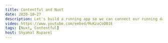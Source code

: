 ```yaml
---
title: Contentful and Nuxt
date: 2020-10-27
description: Let's build a running app so we can connect our running data to Contentful and show it in our Nuxt app using GraphQL.
video: https://www.youtube.com/embed/MuKzaCoDB1E
tags: [Nuxt, Contentful]
host: Shyamal Ruparel
---
```

